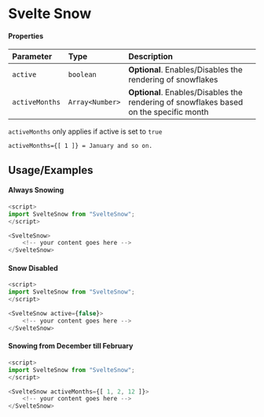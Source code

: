
# Svelte Snow


#### Properties

| Parameter | Type     | Description                |
| :- | :- | :- |
| `active` | `boolean` | **Optional**. Enables/Disables the rendering of snowflakes |
| `activeMonths` | `Array<Number>` | **Optional**. Enables/Disables the rendering of snowflakes based on the specific month |

`activeMonths` only applies if active is set to `true`

`activeMonths={[ 1 ]} = January and so on.`
## Usage/Examples

#### Always Snowing
```javascript
<script>
import SvelteSnow from "SvelteSnow";
</script>

<SvelteSnow>
    <!-- your content goes here -->
</SvelteSnow>
```

#### Snow Disabled
```javascript
<script>
import SvelteSnow from "SvelteSnow";
</script>

<SvelteSnow active={false}>
    <!-- your content goes here -->
</SvelteSnow>
```

#### Snowing from December till February
```javascript
<script>
import SvelteSnow from "SvelteSnow";
</script>

<SvelteSnow activeMonths={[ 1, 2, 12 ]}>
    <!-- your content goes here -->
</SvelteSnow>
```

